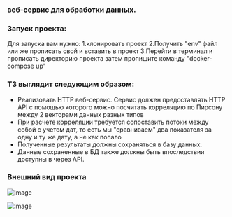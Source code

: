 ###  веб-сервис для обработки данных.

### Запуск проекта:

Для запуска вам нужно:
1.клонировать проект
2.Получить "env" файл или же прописать свой и вставить в проект
3.Перейти в терминал и прописать директорию проекта затем пропишите команду "docker-compose up"

### ТЗ выглядит следующим образом:

- Реализовать HTTP веб-сервис. Сервис должен предоставлять HTTP API с помощью которого можно посчитать корреляцию по
  Пирсону между 2 векторами данных разных типов
- При расчете корреляции требуется сопоставить потоки между собой с учетом дат, то есть мы "сравниваем" два показателя
  за одну и ту же дату, а не как попало
- Полученные результаты должны сохраняться в базу данных.
- Данные сохраненные в БД также должны быть впоследствии доступны в через API.

### Внешний вид проекта

![image](https://user-images.githubusercontent.com/75569467/151605486-6491c606-9a7c-467a-8433-85acf9afaaf1.png)


![image](https://user-images.githubusercontent.com/75569467/151605464-dc1d9ece-03b6-4402-8d16-a86da0478c52.png)
